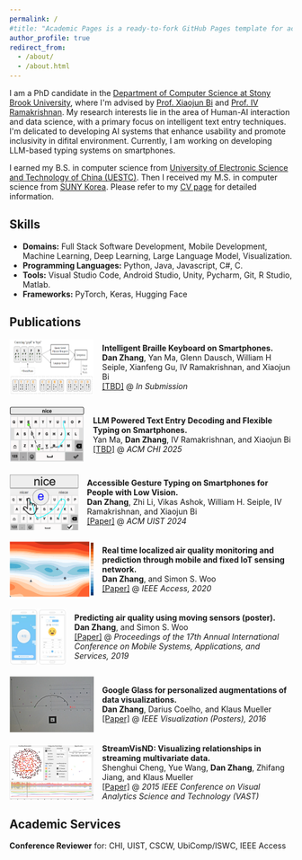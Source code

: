 ```yaml
---
permalink: /
#title: "Academic Pages is a ready-to-fork GitHub Pages template for academic personal websites"
author_profile: true
redirect_from: 
  - /about/
  - /about.html
---
```


I am a PhD candidate in the [Department of Computer Science at Stony Brook University](https://www.cs.stonybrook.edu/), where I'm advised by [Prof. Xiaojun Bi](https://www3.cs.stonybrook.edu/~xiaojun/) and [Prof. IV Ramakrishnan](https://www.cs.stonybrook.edu/people/faculty/ivramakrishnan). My research interests lie in the area of Human-AI interaction and data science, with a primary focus on intelligent text entry techniques. I'm delicated to developing AI systems that enhance usability and promote inclusivity in difital environment. Currently, I am working on developing LLM-based typing systems on smartphones. 

I earned my B.S. in computer science from [University of Electronic Science and Technology of China (UESTC)](https://en.uestc.edu.cn/). Then I received my M.S. in computer science from [SUNY Korea](https://www.sunykorea.ac.kr/en/). Please refer to my [CV page](https://academicpages.github.io/cv) for detailed information.

## Skills

* **Domains:**
    Full Stack Software Development,
    Mobile Development,
    Machine Learning,
    Deep Learning,
    Large Language Model,
    Visualization.
* **Programming Languages:**
    Python,
    Java,
    Javascript,
    C#,
    C.
* **Tools:**
    Visual Studio Code,
    Android Studio,
    Unity,
    Pycharm,
    Git,
    R Studio,
    Matlab.
* **Frameworks:**
    PyTorch,
    Keras,
    Hugging Face


## Publications

<div style="display: flex; align-items: center; margin-bottom: 20px;">
  <img src="images/teaser-touch.png" width="150" height="100" style="margin-right: 15px;">
  <div>
    <b>Intelligent Braille Keyboard on Smartphones.</b><br>
    <b>Dan Zhang</b>, Yan Ma, Glenn Dausch, William H Seiple, Xianfeng Gu, IV Ramakrishnan, and Xiaojun Bi<br>
    <a href="TBD">[TBD]</a> @ <i>In Submission</i>
  </div>
</div>

<div style="display: flex; align-items: center; margin-bottom: 20px;">
  <img src="images/flexible.png" width="150" height="100" style="margin-right: 15px;">
  <div>
    <b>LLM Powered Text Entry Decoding and Flexible Typing on Smartphones.</b><br>
    Yan Ma, <b>Dan Zhang</b>, IV Ramakrishnan, and Xiaojun Bi<br>
    <a href="TBD">[TBD]</a> @ <i>ACM CHI 2025</i>
  </div>
</div>

<div style="display: flex; align-items: center; margin-bottom: 20px;">
  <img src="images/AccessibleGestureTyping.png" width="150" height="100" style="margin-right: 15px;">
  <div>
    <b>Accessible Gesture Typing on Smartphones for People with Low Vision.</b><br>
    <b>Dan Zhang</b>, Zhi Li, Vikas Ashok, William H. Seiple, IV Ramakrishnan, and Xiaojun Bi<br>
    <a href="https://dl.acm.org/doi/10.1145/3654777.3676447">[Paper]</a> @ <i>ACM UIST 2024</i>
  </div>
</div>

<div style="display: flex; align-items: center; margin-bottom: 20px;">
  <img src="images/airquality.png" width="150" height="100" style="margin-right: 15px;">
  <div>
    <b>Real time localized air quality monitoring and prediction through mobile and fixed IoT sensing network.</b><br>
    <b>Dan Zhang</b>, and Simon S. Woo<br>
    <a href="https://ieeexplore.ieee.org/iel7/6287639/8948470/09090830.pdf">[Paper]</a> @ <i>IEEE Access, 2020</i>
  </div>
</div>

<div style="display: flex; align-items: center; margin-bottom: 20px;">
  <img src="images/air-poster.png" width="150" height="100" style="margin-right: 15px;">
  <div>
    <b>Predicting air quality using moving sensors (poster).</b><br>
    <b>Dan Zhang</b>, and Simon S. Woo<br>
    <a href="https://dl.acm.org/doi/abs/10.1145/3307334.3328647">[Paper]</a> @ <i>Proceedings of the 17th Annual International Conference on Mobile Systems, Applications, and Services, 2019</i>
  </div>
</div>

<div style="display: flex; align-items: center; margin-bottom: 20px;">
  <img src="images/glass.png" width="150" height="100" style="margin-right: 15px;">
  <div>
    <b>Google Glass for personalized augmentations of data visualizations.</b><br>
    <b>Dan Zhang</b>, Darius Coelho, and Klaus Mueller<br>
    <a href="https://www3.cs.stonybrook.edu/~mueller/papers/Google%20Glass%20VIS%202016.pdf">[Paper]</a> @ <i>IEEE Visualization (Posters), 2016</i>
  </div>
</div>


<div style="display: flex; align-items: center; margin-bottom: 20px;">
  <img src="images/streamvis.png" width="150" height="100" style="margin-right: 15px;">
  <div>
    <b>StreamVisND: Visualizing relationships in streaming multivariate data.</b><br>
    Shenghui Cheng, Yue Wang, <b>Dan Zhang</b>, Zhifang Jiang, and Klaus Mueller<br>
    <a href="https://www3.cs.stonybrook.edu/~mueller/papers/StreamVisND.pdf">[Paper]</a> @ <i>2015 IEEE Conference on Visual Analytics Science and Technology (VAST)</i>
  </div>
</div>

## Academic Services

**Conference Reviewer** for: CHI, UIST, CSCW, UbiComp/ISWC, IEEE Access
